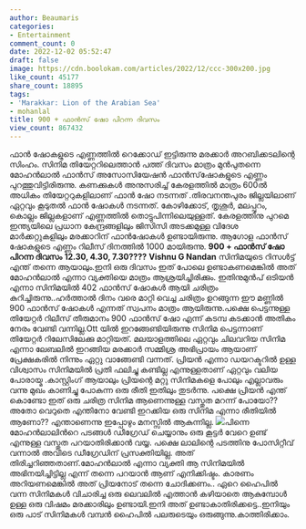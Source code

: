 ```yaml
---
author: Beaumaris
categories:
- Entertainment
comment_count: 0
date: 2022-12-02 05:52:47
draft: false
image: https://cdn.boolokam.com/articles/2022/12/ccc-300x200.jpg
like_count: 45177
share_count: 18895
tags:
- 'Marakkar: Lion of the Arabian Sea'
- mohanlal
title: 900 + ഫാൻസ്‌ ഷോ പിറന്ന ദിവസം
view_count: 867432
---
```


ഫാന്‍ ഷോകളുടെ എണ്ണത്തില്‍ റെക്കോഡ് ഇട്ടിരുന്നു മരക്കാര്‍ അറബിക്കടലിന്റെ സിംഹം. സിനിമ തിയേറ്ററിലെത്താന്‍ പത്ത് ദിവസം മാത്രം മുൻപുതന്നെ മോഹന്‍ലാല്‍ ഫാന്‍സ് അസോസിയേഷന്‍ ഫാന്‍സ്‌ഷോകളുടെ എണ്ണം പുറത്തുവിട്ടിരിരുന്നു. കണക്കുകള്‍ അനുസരിച്ച് കേരളത്തില്‍ മാത്രം 600ല്‍ അധികം തിയേറ്ററുകളിലാണ് ഫാന്‍ ഷോ നടന്നത് .തിരവനന്തപുരം ജില്ലയിലാണ് ഏറ്റവും കൂടുതല്‍ ഫാന്‍ ഷോകള്‍ നടന്നത്. കോഴിക്കോട്, തൃശൂര്‍, മലപ്പുറം, കൊല്ലം ജില്ലകളാണ് എണ്ണത്തില്‍ തൊട്ടുപിന്നിലെയുള്ളത്. കേരളത്തിനു പുറമെ ഇന്ത്യയിലെ പ്രധാന കേന്ദ്രങ്ങളിലും ജിസിസി അടക്കമുള്ള വിദേശ മാര്‍ക്കറ്റുകളിലും മരക്കാറിന് ഫാന്‍ഷോകള്‍ ഉണ്ടായിരുന്നു. ആഗോള ഫാന്‍സ് ഷോകളുടെ എണ്ണം റിലീസ് ദിനത്തില്‍ 1000 മായിരുന്നു. **900 + ഫാൻസ്‌ ഷോ പിറന്ന ദിവസം** **12.30, 4.30, 7.30????** **Vishnu G Nandan** സിനിമയുടെ റിസൾട്ട്‌ എന്ത് തന്നെ ആയാലും.ഇനി ഒരു ദിവസം ഇത് പോലെ ഉണ്ടാകണമെങ്കിൽ അത് മോഹൻലാൽ എന്നാ വ്യക്തിയെ മാത്രം ആശ്രയിച്ചിരിക്കും. ഇതിനുമുൻപ് ഒടിയൻ എന്നാ സിനിമയിൽ 402 ഫാൻസ്‌ ഷോകൾ ആയി ചരിത്രം കുറിച്ചിരുന്നു..ഹർത്താൽ ദിനം വരെ മാറ്റി വെച്ച ചരിത്രം ഉറങ്ങുന്ന ഈ മണ്ണിൽ 900 ഫാൻസ്‌ ഷോകൾ എന്നത് സ്വപനം മാത്രം ആയിരുന്നു.പക്ഷെ പെട്ടന്നുള്ള തിയേറ്റർ റിലീസ് തീരുമാനം 900 ഫാൻസ്‌ ഷോ എന്ന് കടമ്പ കടക്കാൻ അതികം നേരം വേണ്ടി വന്നില്ല.Ott യിൽ ഇറങ്ങേണ്ടിയിരുന്നു സിനിമ പെട്ടന്നാണ് തിയേറ്റർ റിലേസിലേക്കു മാറ്റിയത്. മലയാളത്തിലെ ഏറ്റവും ചിലവറിയ സിനിമ എന്നാ ലേബലിൽ ഇറങ്ങിയ മരക്കാർ സമ്മിശ്ര അഭിപ്രായം ആയാണ് പ്രേക്ഷകരിൽ നിന്നും ഏറ്റു വാങ്ങേണ്ടി വന്നത്. പ്രിയൻ എന്നാ ഡയറക്ടറിൽ ഉള്ള വിശ്വാസം സിനിമയിൽ പ്രതി ഫലിച്ചു കണ്ടില്ല എന്നുള്ളതാണ് ഏറ്റവും വലിയ പോരായ്മ .കാസ്റ്റിംഗ് ആയാലും പ്രിയന്റെ മറ്റു സിനിമകളെ പോലും എല്ലാവരും വന്നു മുഖം കാണിച്ചു പോകുന്ന ഒരു രീതി ഇതിലും തുടർന്നു. പക്ഷെ പ്രിയൻ എന്ത് കൊണ്ടോ ഇത് ഒരു ചരിത്ര സിനിമ ആണെന്നുള്ള വസ്തുത മറന്ന് പോയോ??അതോ വെറുതെ എന്തിനോ വേണ്ടി ഇറക്കിയ ഒരു സിനിമ എന്നാ രീതിയിൽ ആണോ?? എന്താണെന്നു ഇപ്പോഴും മനസ്സിൽ ആകുന്നില്ല. ![](https://cdn.boolokam.com/articles/2022/12/ccc-300x200.jpg)പിന്നെ മോഹൻലാലിൻറെ പടങ്ങൾ ഡീഗ്രേഡ് ചെയ്യാനും ഒരു കൂട്ടർ വേറെ ഉണ്ട് എന്നുള്ള വസ്തുത പറയാതിരിക്കാൻ വയ്യ. പക്ഷെ ലാലിന്റെ പടത്തിനു പോസിറ്റീവ് വന്നാൽ അവിടെ ഡീഗ്രേഡിന് പ്രസക്തിയില്ല. അത് തിരിച്ചറിഞ്ഞതാണ്.മോഹൻലാൽ എന്നാ വ്യക്തി ആ സിനിമയിൽ അഭിനയിച്ചിട്ടില്ല എന്ന് തന്നെ പറയാൻ ആണ് എനിക്കിഷ്ടം. കാരണം അറിയണമെങ്കിൽ അത് പ്രിയനോട് തന്നെ ചോദിക്കണം.. ഏറെ ഹൈപിൽ വന്ന സിനിമകൾ വിചാരിച്ച ഒരു ലെവലിൽ എത്താൻ കഴിയാതെ ആകുമ്പോൾ ഉള്ള ഒരു വിഷമം മരക്കാരിലും ഉണ്ടായി.ഇനി അത് ഉണ്ടാകാതിരിക്കട്ടെ..ഇനിയും ഒരു പാട് സിനിമകൾ വമ്പൻ ഹൈപിൽ പലരുടെയും ഒരുങ്ങുന്നു.കാത്തിരിക്കാം.